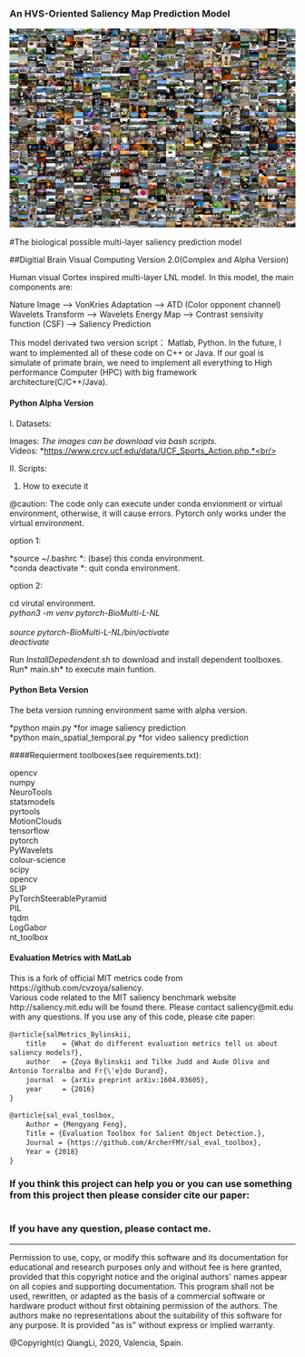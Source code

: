 ### An HVS-Oriented Saliency Map Prediction Model

<center>
<img width=1000 height=350 src='imgs/MIT1003.png'><br/>
</center>

#The biological possible multi-layer saliency prediction model

##Digitial Brain Visual Computing Version 2.0(Complex and Alpha Version)

Human visual Cortex inspired multi-layer LNL model. In this model, the main components are:

<p>Nature Image --> VonKries Adaptation --> ATD  (Color opponent channel)
Wavelets Transform --> Wavelets Energy Map --> Contrast sensivity function (CSF) --> Saliency Prediction</p>

<p>This model derivated two version script： Matlab, Python. In the future, I
want to implemented all of these code on C++ or Java. If our goal is 
simulate of primate brain, we need to implement all everything to High 
performance Computer (HPC) with big framework architecture(C/C++/Java).
</p>
 

#### Python Alpha Version

I. Datasets:<br/>

Images: *The images can be download via bash scripts.*<br/>
Videos: *https://www.crcv.ucf.edu/data/UCF_Sports_Action.php.*<br/>


II. Scripts:<br/>

1. How to execute it<br/>

@caution: The code only can execute under conda envionment or virtual environment, otherwise,
it will cause errors. Pytorch only works under the virtual environment.<br/>

option 1: <br/>

*source ~/.bashrc *: (base) this conda environment.<br/>
*conda deactivate *: quit conda environment. <br/>


option 2:<br/>

cd virutal environment. <br/>
*python3 -m venv pytorch-BioMulti-L-NL* <br/>  
*source pytorch-BioMulti-L-NL/bin/activate* <br/>
*deactivate* <br/>

Run *InstallDepedendent.sh* to download and install dependent toolboxes.<br/>
Run* main.sh* to execute main funtion.<br/>

#### Python Beta Version

The beta version running environment same with alpha version.<br/>

*python main.py *for image saliency prediction<br/>
*python main_spatial_temporal.py *for video saliency prediction<br/>


####Requierment toolboxes(see requirements.txt):

opencv<br/>
numpy<br/>
NeuroTools<br/>
statsmodels<br/>
pyrtools<br/>
MotionClouds<br/>
tensorflow<br/>
pytorch<br/>
PyWavelets<br/>
colour-science<br/>
scipy<br/>
opencv<br/>
SLIP<br/>
PyTorchSteerablePyramid<br/>
PIL<br/>
tqdm<br/>
LogGabor<br/>
nt_toolbox<br/>


#### Evaluation Metrics with MatLab

<p>This is a fork of official MIT metrics code from https://github.com/cvzoya/saliency.<br/>
Various code related to the MIT saliency benchmark website http://saliency.mit.edu will be found there. Please contact saliency@mit.edu with any questions. If you use any of this code, please cite paper:</p>

```
@article{salMetrics_Bylinskii,
    title    = {What do different evaluation metrics tell us about saliency models?},
    author   = {Zoya Bylinskii and Tilke Judd and Aude Oliva and Antonio Torralba and Fr{\'e}do Durand},
    journal  = {arXiv preprint arXiv:1604.03605},
    year     = {2016}
}
```

```
@article{sal_eval_toolbox,
    Author = {Mengyang Feng},
    Title = {Evaluation Toolbox for Salient Object Detection.},
    Journal = {https://github.com/ArcherFMY/sal_eval_toolbox},
    Year = {2018}
}
```

### If you think this project can help you or you can use something from this project then please consider cite our paper:

```
```
 

### If you have any question, please contact me.
----------------------------------------------------------------------
Permission to use, copy, or modify this software and its documentation
for educational and research purposes only and without fee is here
granted, provided that this copyright notice and the original authors'
names appear on all copies and supporting documentation. This program
shall not be used, rewritten, or adapted as the basis of a commercial
software or hardware product without first obtaining permission of the
authors. The authors make no representations about the suitability of
this software for any purpose. It is provided "as is" without express
or implied warranty.

@Copyright(c) QiangLi, 2020, Valencia, Spain.
